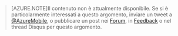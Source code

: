 >[AZURE.NOTE]Il contenuto non è attualmente disponibile. Se si è particolarmente interessati a questo argomento, inviare un tweet a [@AzureMobile](https://twitter.com/AzureMobile), o pubblicare un post nei [Forum](http://social.msdn.microsoft.com/Forums/windowsazure/home?forum=azuremobile), in [Feedback](http://feedback.azure.com/forums/216254-mobile-services) o nel thread Disqus per questo argomento.

<!---HONumber=August15_HO6-->